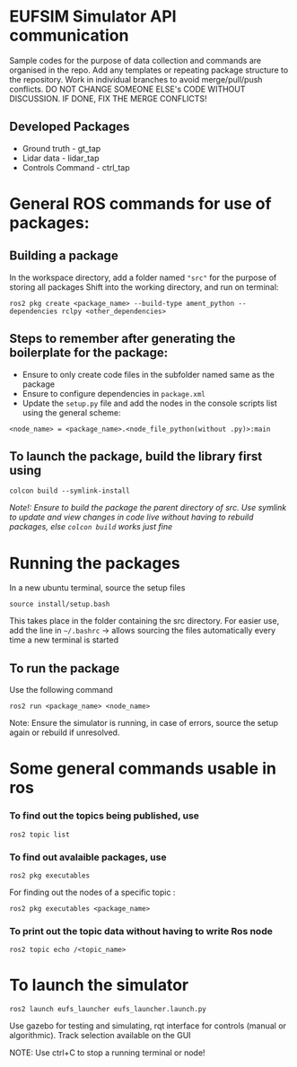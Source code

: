 # EUFSIM Simulator API communication
Sample codes for the purpose of data collection and commands are organised in the repo. Add any templates or repeating package structure to the repository. Work in individual branches to avoid merge/pull/push conflicts.
DO NOT CHANGE SOMEONE ELSE's CODE WITHOUT DISCUSSION. IF DONE, FIX THE MERGE CONFLICTS!

## Developed Packages
* Ground truth - gt_tap
* Lidar data - lidar_tap
* Controls Command - ctrl_tap


# General ROS commands for use of packages:

## Building a package

In the workspace directory, add a folder named ```"src"``` for the purpose of storing all packages
Shift into the working directory, and run on terminal:
```
ros2 pkg create <package_name> --build-type ament_python --dependencies rclpy <other_dependencies>
```

## Steps to remember after generating the boilerplate for the package:
* Ensure to only create code files in the subfolder named same as the package
* Ensure to configure dependencies in ```package.xml```
* Update the ```setup.py``` file and add the nodes in the console scripts list using the general scheme:
```
<node_name> = <package_name>.<node_file_python(without .py)>:main
```

## To launch the package, build the library first using
```
colcon build --symlink-install
```
*Note!: Ensure to build the package the parent directory of src. Use symlink to update and view changes in code live without having to rebuild packages, else ```colcon build``` works just fine*

# Running the packages
In a new ubuntu terminal, source the setup files
```
source install/setup.bash
```
This takes place in the folder containing the src directory.
For easier use, add the line in ```~/.bashrc``` -> allows sourcing the files automatically every time a new terminal is started

## To run the package
Use the following command
```
ros2 run <package_name> <node_name>
```

Note: Ensure the simulator is running, in case of errors, source the setup again or rebuild if unresolved.



# Some general commands usable in ros

### To find out the topics being published, use
```
ros2 topic list
```

### To find out avalaible packages, use
```
ros2 pkg executables 
```

For finding out the nodes of a specific topic :
```
ros2 pkg executables <package_name>
```

### To print out the topic data without having to write Ros node
```
ros2 topic echo /<topic_name>
```


# To launch the simulator
```
ros2 launch eufs_launcher eufs_launcher.launch.py
```

Use gazebo for testing and simulating, rqt interface for controls (manual or algorithmic).
Track selection available on the GUI


NOTE: Use ctrl+C to stop a running terminal or node!